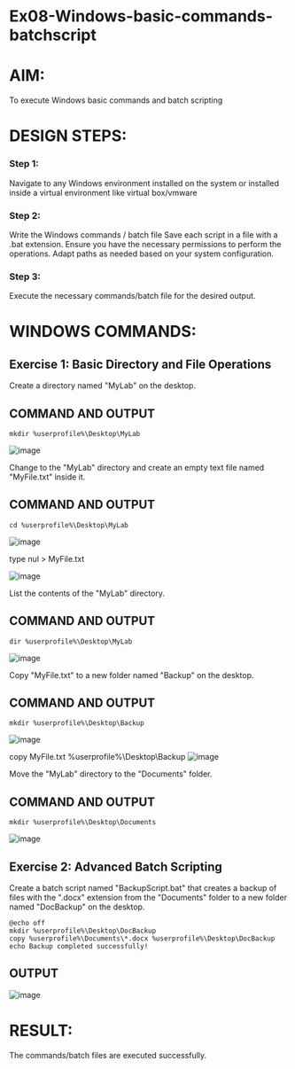 # Ex08-Windows-basic-commands-batchscript

# AIM:
To execute Windows basic commands and batch scripting

# DESIGN STEPS:

### Step 1:

Navigate to any Windows environment installed on the system or installed inside a virtual environment like virtual box/vmware 

### Step 2:

Write the Windows commands / batch file
Save each script in a file with a .bat extension.
Ensure you have the necessary permissions to perform the operations.
Adapt paths as needed based on your system configuration.
### Step 3:

Execute the necessary commands/batch file for the desired output. 


# WINDOWS COMMANDS:
## Exercise 1: Basic Directory and File Operations
Create a directory named "MyLab" on the desktop.

## COMMAND AND OUTPUT
```
mkdir %userprofile%\Desktop\MyLab
```
![image](https://github.com/user-attachments/assets/46879a6b-01ab-4c9e-84f4-de16bda9746b)


Change to the "MyLab" directory and create an empty text file named "MyFile.txt" inside it.

## COMMAND AND OUTPUT
```
cd %userprofile%\Desktop\MyLab
```
![image](https://github.com/user-attachments/assets/9f3f1ed4-b355-4b08-b471-ab6a6f81efb6)

type nul > MyFile.txt

![image](https://github.com/user-attachments/assets/7a1b0924-fab3-4488-a155-3b29007e4dc7)


List the contents of the "MyLab" directory.

## COMMAND AND OUTPUT
```
dir %userprofile%\Desktop\MyLab
```
![image](https://github.com/user-attachments/assets/e2a98080-3a42-4dde-b33e-a30c09f16e3b)


Copy "MyFile.txt" to a new folder named "Backup" on the desktop.

## COMMAND AND OUTPUT
```
mkdir %userprofile%\Desktop\Backup
```
![image](https://github.com/user-attachments/assets/df73be65-6a8c-40e3-9e98-39066c379c93)

copy MyFile.txt %userprofile%\Desktop\Backup
![image](https://github.com/user-attachments/assets/b3b61c51-8a9c-4b66-b668-be67c998813d)


Move the "MyLab" directory to the "Documents" folder.

## COMMAND AND OUTPUT
```
mkdir %userprofile%\Desktop\Documents
```
![image](https://github.com/user-attachments/assets/ff8d7ba9-20c7-4d71-a6bf-ba820c40c22b)

## Exercise 2: Advanced Batch Scripting
Create a batch script named "BackupScript.bat" that creates a backup of files with the ".docx" extension from the "Documents" folder to a new folder named "DocBackup" on the desktop.
```
@echo off
mkdir %userprofile%\Desktop\DocBackup
copy %userprofile%\Documents\*.docx %userprofile%\Desktop\DocBackup
echo Backup completed successfully!
```

## OUTPUT
![image](https://github.com/user-attachments/assets/063d581e-0fbe-491a-8a98-f7246c5d044c)



# RESULT:
The commands/batch files are executed successfully.
